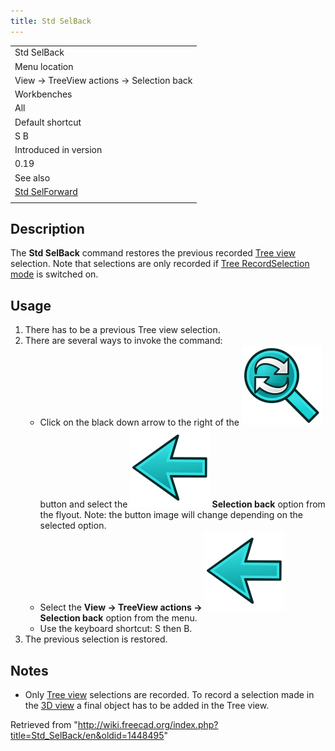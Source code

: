```yaml
---
title: Std SelBack
---
```


|                                                    |
| -------------------------------------------------- |
| Std SelBack                                        |
| Menu location                                      |
| View → TreeView actions → Selection back           |
| Workbenches                                        |
| All                                                |
| Default shortcut                                   |
| S B                                                |
| Introduced in version                              |
| 0.19                                               |
| See also                                           |
| [Std SelForward](/Std_SelForward "Std SelForward") |
|                                                    |

## Description

The **Std SelBack** command restores the previous recorded [Tree view](/Tree_view "Tree view") selection. Note that selections are only recorded if [Tree RecordSelection mode](/Std_TreeRecordSelection "Std TreeRecordSelection") is switched on.

## Usage

1. There has to be a previous Tree view selection.
2. There are several ways to invoke the command:
   - Click on the black down arrow to the right of the ![](/src/assets/images/Std_TreeSyncView.svg) button and select the **![](/src/assets/images/Std_SelBack.svg) Selection back** option from the flyout. Note: the button image will change depending on the selected option.
   - Select the **View → TreeView actions → ![](/src/assets/images/Std_SelBack.svg) Selection back** option from the menu.
   - Use the keyboard shortcut: S then B.
3. The previous selection is restored.

## Notes

- Only [Tree view](/Tree_view "Tree view") selections are recorded. To record a selection made in the [3D view](/3D_view "3D view") a final object has to be added in the Tree view.

Retrieved from "<http://wiki.freecad.org/index.php?title=Std_SelBack/en&oldid=1448495>"
